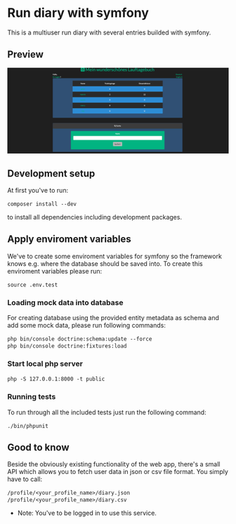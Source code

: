 # Run diary with symfony

This is a multiuser run diary with several entries builded with symfony.

## Preview
![Preview](preview.png)


## Development setup 
At first you've to run: 
```
composer install --dev
```
to install all dependencies including development packages.


## Apply enviroment variables
We've to create some enviroment variables for symfony so the framework knows e.g. where the database should be saved into. To create this enviroment variables please run: 
```
source .env.test
```
### Loading mock data into database
For creating database using the provided entity metadata as schema and add some mock data, please run following commands: 
```
php bin/console doctrine:schema:update --force
php bin/console doctrine:fixtures:load  
```

### Start local php server
```
php -S 127.0.0.1:8000 -t public
```

### Running tests
To run through all the included tests just run the following command:
```
./bin/phpunit
```
## Good to know
Beside the obviously existing functionality of the web app, there's a small API which allows you to fetch user data in json or csv file format.
You simply have to call:
```
/profile/<your_profile_name>/diary.json
/profile/<your_profile_name>/diary.csv
```
- Note: You've to be logged in to use this service.
